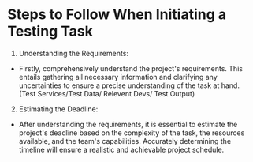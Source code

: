 # Steps to Follow When Initiating a Testing Task

1. Understanding the Requirements:
* Firstly, comprehensively understand the project's requirements. This entails gathering all necessary information and clarifying any uncertainties to ensure a precise understanding of the task at hand. (Test Services/Test Data/ Relevent Devs/ Test Output)
 
2. Estimating the Deadline:
* After understanding the requirements, it is essential to estimate the project's deadline based on the complexity of the task, the resources available, and the team's capabilities. Accurately determining the timeline will ensure a realistic and achievable project schedule.
